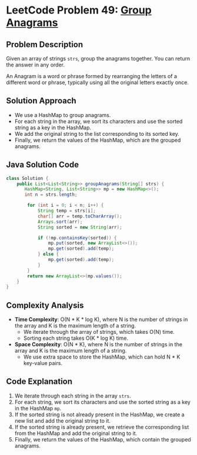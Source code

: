 # LeetCode Problem 49: [Group Anagrams](https://leetcode.com/problems/group-anagrams/)

## Problem Description
Given an array of strings `strs`, group the anagrams together. You can return the answer in any order.

An Anagram is a word or phrase formed by rearranging the letters of a different word or phrase, typically using all the original letters exactly once.

## Solution Approach
- We use a HashMap to group anagrams.
- For each string in the array, we sort its characters and use the sorted string as a key in the HashMap.
- We add the original string to the list corresponding to its sorted key.
- Finally, we return the values of the HashMap, which are the grouped anagrams.

## Java Solution Code

```java
class Solution {
    public List<List<String>> groupAnagrams(String[] strs) {
       HashMap<String, List<String>> mp = new HashMap<>();
       int n = strs.length;

        for (int i = 0; i < n; i++) {
            String temp = strs[i];
            char[] arr = temp.toCharArray();
            Arrays.sort(arr);
            String sorted = new String(arr);

            if (!mp.containsKey(sorted)) {
                mp.put(sorted, new ArrayList<>());
                mp.get(sorted).add(temp);
            } else {
                mp.get(sorted).add(temp);
            }
        }
        return new ArrayList<>(mp.values());
    }
}
```

## Complexity Analysis
- **Time Complexity**: O(N * K * log K), where N is the number of strings in the array and K is the maximum length of a string.
  - We iterate through the array of strings, which takes O(N) time.
  - Sorting each string takes O(K * log K) time.
- **Space Complexity**: O(N * K), where N is the number of strings in the array and K is the maximum length of a string.
  - We use extra space to store the HashMap, which can hold N * K key-value pairs.

## Code Explanation
1. We iterate through each string in the array `strs`.
2. For each string, we sort its characters and use the sorted string as a key in the HashMap `mp`.
3. If the sorted string is not already present in the HashMap, we create a new list and add the original string to it.
4. If the sorted string is already present, we retrieve the corresponding list from the HashMap and add the original string to it.
5. Finally, we return the values of the HashMap, which contain the grouped anagrams.
